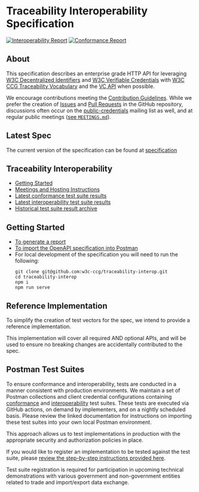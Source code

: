 # Traceability Interoperability Specification

[![Interoperability Report](https://github.com/w3c-ccg/traceability-interop/actions/workflows/interoperability-report.yml/badge.svg)](https://github.com/w3c-ccg/traceability-interop/actions/workflows/interoperability-report.yml)
[![Conformance Report](https://github.com/w3c-ccg/traceability-interop/actions/workflows/conformance-run.yml/badge.svg)](https://github.com/w3c-ccg/traceability-interop/actions/workflows/conformance-run.yml)

## About

This specification describes an enterprise grade HTTP API for leveraging 
[W3C Decentralized Identifiers](https://www.w3.org/TR/did-core/) and 
[W3C Verifiable Credentials](https://www.w3.org/TR/vc-data-model/) with 
[W3C CCG Traceability Vocabulary](https://w3c-ccg.github.io/traceability-vocab/) 
and the [VC API](https://w3c-ccg.github.io/vc-api/) when possible.

We encourage contributions meeting the [Contribution
Guidelines](CONTRIBUTING.md). While we prefer the creation of 
[Issues](https://github.com/w3c-ccg/traceability-interop/issues) and 
[Pull Requests](https://github.com/w3c-ccg/traceability-interop/pulls) in the 
GitHub repository, discussions often occur on the
[public-credentials](http://lists.w3.org/Archives/Public/public-credentials/)
mailing list as well, and at regular public meetings ([see `MEETINGS.md`](./MEETINGS.md)).

## Latest Spec

The current version of the specification can be found at [specification](https://w3id.org/traceability/interoperability/openapi)

## Traceability Interoperability

- [Getting Started](#getting-started)
- [Meetings and Hosting Instructions]('./MEETINGS.md')
- [Latest conformance test suite results](https://w3id.org/traceability/interoperability/reports/conformance)
- [Latest interoperability test suite results](https://w3id.org/traceability/interoperability/reports/interoperability)
- [Historical test suite result archive](https://w3id.org/traceability/interoperability/reports/archive)

## Getting Started



- [To generate a report](./reporting/README.md)
- [To import the OpenAPI specification into Postman](./OPENAPI.MD)
- For local development of the specification you will need to run the following: 
  ```
  git clone git@github.com:w3c-ccg/traceability-interop.git
  cd traceability-interop
  npm i
  npm run serve
  ```


## Reference Implementation

To simplify the creation of test vectors for the spec, we intend to provide 
a reference implementation.

This implementation will cover all required AND optional APIs, and will be 
used to ensure no breaking changes are accidentally contributed to the spec.

## Postman Test Suites

To ensure conformance and interoperability, tests are conducted in a manner 
consistent with production environments. We maintain a set of Postman 
collections and client credential configurations containing 
[conformance](./tests) and [interoperability](./docs/tutorials) test suites. 
These tests are executed via GitHub actions, on demand by implementers, and 
on a nightly scheduled basis. Please review the linked documentation for 
instructions on importing these test suites into your own local Postman 
environment.

This approach allows us to test implementations in production with the 
appropriate security and authorization policies in place.

If you would like to register an implementation to be tested against the test 
suite, please 
[review the step-by-step instructions provided here](./environment-setup/README.md).

Test suite registration is required for participation in upcoming technical 
demonstrations with various government and non-government entities related to 
trade and import/export data exchange.

